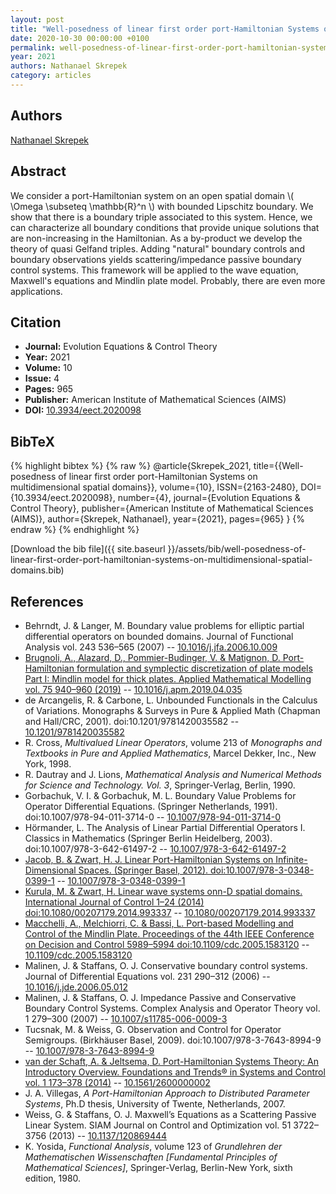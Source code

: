 ```yaml
---
layout: post
title: "Well-posedness of linear first order port-Hamiltonian Systems on multidimensional spatial domains"
date: 2020-10-30 00:00:00 +0100
permalink: well-posedness-of-linear-first-order-port-hamiltonian-systems-on-multidimensional-spatial-domains
year: 2021
authors: Nathanael Skrepek
category: articles
---
```

 
## Authors
[Nathanael Skrepek](authors/nathanael-skrepek)
 
## Abstract
We consider a port-Hamiltonian system on an open spatial domain \\( \Omega \subseteq \mathbb{R}^n \\) with bounded Lipschitz boundary. We show that there is a boundary triple associated to this system. Hence, we can characterize all boundary conditions that provide unique solutions that are non-increasing in the Hamiltonian. As a by-product we develop the theory of quasi Gelfand triples. Adding "natural" boundary controls and boundary observations yields scattering/impedance passive boundary control systems. This framework will be applied to the wave equation, Maxwell's equations and Mindlin plate model. Probably, there are even more applications.
 
## Citation
- **Journal:** Evolution Equations &amp; Control Theory
- **Year:** 2021
- **Volume:** 10
- **Issue:** 4
- **Pages:** 965
- **Publisher:** American Institute of Mathematical Sciences (AIMS)
- **DOI:** [10.3934/eect.2020098](https://doi.org/10.3934/eect.2020098)
 
## BibTeX
{% highlight bibtex %}
{% raw %}
@article{Skrepek_2021,
  title={{Well-posedness of linear first order port-Hamiltonian Systems on multidimensional spatial domains}},
  volume={10},
  ISSN={2163-2480},
  DOI={10.3934/eect.2020098},
  number={4},
  journal={Evolution Equations &amp; Control Theory},
  publisher={American Institute of Mathematical Sciences (AIMS)},
  author={Skrepek, Nathanael},
  year={2021},
  pages={965}
}
{% endraw %}
{% endhighlight %}
 
[Download the bib file]({{ site.baseurl }}/assets/bib/well-posedness-of-linear-first-order-port-hamiltonian-systems-on-multidimensional-spatial-domains.bib)
 
## References
- Behrndt, J. & Langer, M. Boundary value problems for elliptic partial differential operators on bounded domains. Journal of Functional Analysis vol. 243 536–565 (2007) -- [10.1016/j.jfa.2006.10.009](https://doi.org/10.1016/j.jfa.2006.10.009)
- [Brugnoli, A., Alazard, D., Pommier-Budinger, V. & Matignon, D. Port-Hamiltonian formulation and symplectic discretization of plate models Part I: Mindlin model for thick plates. Applied Mathematical Modelling vol. 75 940–960 (2019)](port-hamiltonian-formulation-and-symplectic-discretization-of-plate-models-part-i-mindlin-model-for-thick-plates) -- [10.1016/j.apm.2019.04.035](https://doi.org/10.1016/j.apm.2019.04.035)
- de Arcangelis, R. & Carbone, L. Unbounded Functionals in the Calculus of Variations. Monographs &amp; Surveys in Pure &amp; Applied Math (Chapman and Hall/CRC, 2001). doi:10.1201/9781420035582 -- [10.1201/9781420035582](https://doi.org/10.1201/9781420035582)
- R. Cross, <i>Multivalued Linear Operators</i>, volume 213 of <i>Monographs and Textbooks in Pure and Applied Mathematics</i>, Marcel Dekker, Inc., New York, 1998.
- R. Dautray and J. Lions, <i>Mathematical Analysis and Numerical Methods for Science and Technology. Vol. 3</i>, Springer-Verlag, Berlin, 1990.
- Gorbachuk, V. I. & Gorbachuk, M. L. Boundary Value Problems for Operator Differential Equations. (Springer Netherlands, 1991). doi:10.1007/978-94-011-3714-0 -- [10.1007/978-94-011-3714-0](https://doi.org/10.1007/978-94-011-3714-0)
- Hörmander, L. The Analysis of Linear Partial Differential Operators I. Classics in Mathematics (Springer Berlin Heidelberg, 2003). doi:10.1007/978-3-642-61497-2 -- [10.1007/978-3-642-61497-2](https://doi.org/10.1007/978-3-642-61497-2)
- [Jacob, B. & Zwart, H. J. Linear Port-Hamiltonian Systems on Infinite-Dimensional Spaces. (Springer Basel, 2012). doi:10.1007/978-3-0348-0399-1](linear-port-hamiltonian-systems-on-infinite-dimensional-spaces) -- [10.1007/978-3-0348-0399-1](https://doi.org/10.1007/978-3-0348-0399-1)
- [Kurula, M. & Zwart, H. Linear wave systems onn-D spatial domains. International Journal of Control 1–24 (2014) doi:10.1080/00207179.2014.993337](linear-wave-systems-on-i-n-i-d-spatial-domains) -- [10.1080/00207179.2014.993337](https://doi.org/10.1080/00207179.2014.993337)
- [Macchelli, A., Melchiorri, C. & Bassi, L. Port-based Modelling and Control of the Mindlin Plate. Proceedings of the 44th IEEE Conference on Decision and Control 5989–5994 doi:10.1109/cdc.2005.1583120](port-based-modelling-and-control-of-the-mindlin-plate) -- [10.1109/cdc.2005.1583120](https://doi.org/10.1109/cdc.2005.1583120)
- Malinen, J. & Staffans, O. J. Conservative boundary control systems. Journal of Differential Equations vol. 231 290–312 (2006) -- [10.1016/j.jde.2006.05.012](https://doi.org/10.1016/j.jde.2006.05.012)
- Malinen, J. & Staffans, O. J. Impedance Passive and Conservative Boundary Control Systems. Complex Analysis and Operator Theory vol. 1 279–300 (2007) -- [10.1007/s11785-006-0009-3](https://doi.org/10.1007/s11785-006-0009-3)
- Tucsnak, M. & Weiss, G. Observation and Control for Operator Semigroups. (Birkhäuser Basel, 2009). doi:10.1007/978-3-7643-8994-9 -- [10.1007/978-3-7643-8994-9](https://doi.org/10.1007/978-3-7643-8994-9)
- [van der Schaft, A. & Jeltsema, D. Port-Hamiltonian Systems Theory: An Introductory Overview. Foundations and Trends® in Systems and Control vol. 1 173–378 (2014)](port-hamiltonian-systems-theory-an-introductory-overview) -- [10.1561/2600000002](https://doi.org/10.1561/2600000002)
- J. A. Villegas, <i>A Port-Hamiltonian Approach to Distributed Parameter Systems</i>, Ph.D thesis, University of Twente, Netherlands, 2007.
- Weiss, G. & Staffans, O. J. Maxwell’s Equations as a Scattering Passive Linear System. SIAM Journal on Control and Optimization vol. 51 3722–3756 (2013) -- [10.1137/120869444](https://doi.org/10.1137/120869444)
- K. Yosida, <i>Functional Analysis</i>, volume 123 of <i>Grundlehren der Mathematischen Wissenschaften [Fundamental Principles of Mathematical Sciences]</i>, Springer-Verlag, Berlin-New York, sixth edition, 1980.

